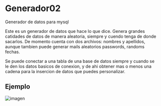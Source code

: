 # Generador02
Generador de datos para mysql

Este es un generador de datos que hace lo que dice. Genera grandes catidades de datos de manera
aleatoria, siempre y cuendo tenga de donde sacarlos. De momento cuenta con dos archivos: nombres
y apellidos, aunque tambien puede generar mails aleatorios passwords, randoms fechas.

Se puede conectar a una tabla de una base de datos siempre y cuando se le den los datos basicos de 
conexion, y de ahi obtener mas o menos una cadena para la insercion de datos que puedes personalizar.

## Ejemplo
![imagen](https://github.com/pacpac1992/Generador02/blob/master/captura1.png)